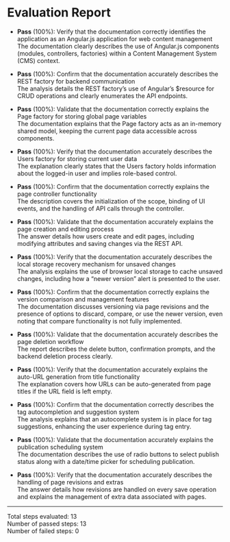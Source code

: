 # Evaluation Report

- **Pass** (100%): Verify that the documentation correctly identifies the application as an Angular.js application for web content management  
  The documentation clearly describes the use of Angular.js components (modules, controllers, factories) within a Content Management System (CMS) context.

- **Pass** (100%): Confirm that the documentation accurately describes the REST factory for backend communication  
  The analysis details the REST factory’s use of Angular’s $resource for CRUD operations and clearly enumerates the API endpoints.

- **Pass** (100%): Validate that the documentation correctly explains the Page factory for storing global page variables  
  The documentation explains that the Page factory acts as an in-memory shared model, keeping the current page data accessible across components.

- **Pass** (100%): Verify that the documentation accurately describes the Users factory for storing current user data  
  The explanation clearly states that the Users factory holds information about the logged-in user and implies role-based control.

- **Pass** (100%): Confirm that the documentation correctly explains the page controller functionality  
  The description covers the initialization of the scope, binding of UI events, and the handling of API calls through the controller.

- **Pass** (100%): Validate that the documentation accurately explains the page creation and editing process  
  The answer details how users create and edit pages, including modifying attributes and saving changes via the REST API.

- **Pass** (100%): Verify that the documentation accurately describes the local storage recovery mechanism for unsaved changes  
  The analysis explains the use of browser local storage to cache unsaved changes, including how a “newer version” alert is presented to the user.

- **Pass** (100%): Confirm that the documentation correctly explains the version comparison and management features  
  The documentation discusses versioning via page revisions and the presence of options to discard, compare, or use the newer version, even noting that compare functionality is not fully implemented.

- **Pass** (100%): Validate that the documentation accurately describes the page deletion workflow  
  The report describes the delete button, confirmation prompts, and the backend deletion process clearly.

- **Pass** (100%): Verify that the documentation accurately explains the auto-URL generation from title functionality  
  The explanation covers how URLs can be auto-generated from page titles if the URL field is left empty.

- **Pass** (100%): Confirm that the documentation correctly describes the tag autocompletion and suggestion system  
  The analysis explains that an autocomplete system is in place for tag suggestions, enhancing the user experience during tag entry.

- **Pass** (100%): Validate that the documentation accurately explains the publication scheduling system  
  The documentation describes the use of radio buttons to select publish status along with a date/time picker for scheduling publication.

- **Pass** (100%): Verify that the documentation accurately describes the handling of page revisions and extras  
  The answer details how revisions are handled on every save operation and explains the management of extra data associated with pages.

---

Total steps evaluated: 13  
Number of passed steps: 13  
Number of failed steps: 0